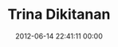 ---
title: "Trina Dikitanan"
date: 2012-06-14 22:41:11 00:00
permalink: /trinadafilipina
twitter: "trinadafilipina"
likes: [852,583,842,121,860,834,783,732,719,671,654,585,561,18,531,358,389,103,75,66,58,50,42,892,107,893,894,48,895,896,897,898,899,900,835,481,763,901,902,903,904,905,880,703,910,921,922,264,923,605,936,932,946,949,950,951,952,67,970,1019,1070,1210,1224,992,1231,1303,1304,1367,2271,1461,2272,1534,1523,1535,1375,1536,1545,1544,1649,1690,2307,2378,2367,2149,2147,2154,2185,2107,2209]
id: 1030
gravatar: "http://www.gravatar.com/avatar/c3dcbe1737ba516caed358db27c5e781"
---